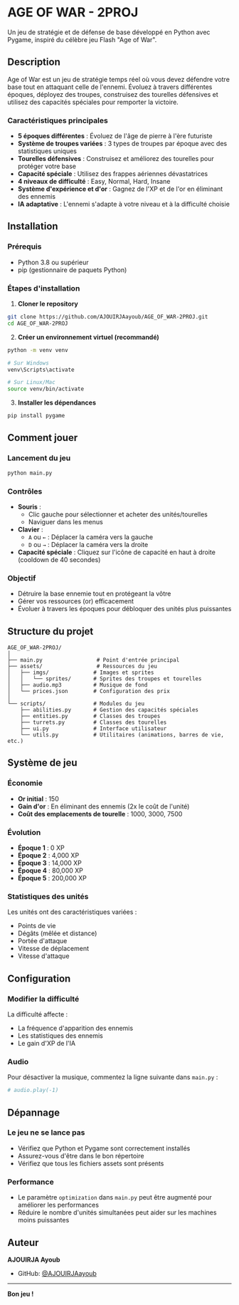# AGE OF WAR - 2PROJ

Un jeu de stratégie et de défense de base développé en Python avec Pygame, inspiré du célèbre jeu Flash "Age of War".

## Description

Age of War est un jeu de stratégie temps réel où vous devez défendre votre base tout en attaquant celle de l'ennemi. Évoluez à travers différentes époques, déployez des troupes, construisez des tourelles défensives et utilisez des capacités spéciales pour remporter la victoire.

### Caractéristiques principales

- **5 époques différentes** : Évoluez de l'âge de pierre à l'ère futuriste
- **Système de troupes variées** : 3 types de troupes par époque avec des statistiques uniques
- **Tourelles défensives** : Construisez et améliorez des tourelles pour protéger votre base
- **Capacité spéciale** : Utilisez des frappes aériennes dévastatrices
- **4 niveaux de difficulté** : Easy, Normal, Hard, Insane
- **Système d'expérience et d'or** : Gagnez de l'XP et de l'or en éliminant des ennemis
- **IA adaptative** : L'ennemi s'adapte à votre niveau et à la difficulté choisie

## Installation

### Prérequis

- Python 3.8 ou supérieur
- pip (gestionnaire de paquets Python)

### Étapes d'installation

1. **Cloner le repository**
```bash
git clone https://github.com/AJOUIRJAayoub/AGE_OF_WAR-2PROJ.git
cd AGE_OF_WAR-2PROJ
```

2. **Créer un environnement virtuel (recommandé)**
```bash
python -m venv venv

# Sur Windows
venv\Scripts\activate

# Sur Linux/Mac
source venv/bin/activate
```

3. **Installer les dépendances**
```bash
pip install pygame
```

## Comment jouer

### Lancement du jeu
```bash
python main.py
```

### Contrôles

- **Souris** : 
  - Clic gauche pour sélectionner et acheter des unités/tourelles
  - Naviguer dans les menus
- **Clavier** :
  - `A` ou `←` : Déplacer la caméra vers la gauche
  - `D` ou `→` : Déplacer la caméra vers la droite
- **Capacité spéciale** : Cliquez sur l'icône de capacité en haut à droite (cooldown de 40 secondes)

### Objectif

- Détruire la base ennemie tout en protégeant la vôtre
- Gérer vos ressources (or) efficacement
- Évoluer à travers les époques pour débloquer des unités plus puissantes

## Structure du projet

```
AGE_OF_WAR-2PROJ/
│
├── main.py                 # Point d'entrée principal
├── assets/                 # Ressources du jeu
│   ├── imgs/              # Images et sprites
│   │   └── sprites/       # Sprites des troupes et tourelles
│   ├── audio.mp3          # Musique de fond
│   └── prices.json        # Configuration des prix
│
└── scripts/               # Modules du jeu
    ├── abilities.py       # Gestion des capacités spéciales
    ├── entities.py        # Classes des troupes
    ├── turrets.py         # Classes des tourelles
    ├── ui.py              # Interface utilisateur
    └── utils.py           # Utilitaires (animations, barres de vie, etc.)
```

## Système de jeu

### Économie
- **Or initial** : 150
- **Gain d'or** : En éliminant des ennemis (2x le coût de l'unité)
- **Coût des emplacements de tourelle** : 1000, 3000, 7500

### Évolution
- **Époque 1** : 0 XP
- **Époque 2** : 4,000 XP
- **Époque 3** : 14,000 XP
- **Époque 4** : 80,000 XP
- **Époque 5** : 200,000 XP

### Statistiques des unités
Les unités ont des caractéristiques variées :
- Points de vie
- Dégâts (mêlée et distance)
- Portée d'attaque
- Vitesse de déplacement
- Vitesse d'attaque

## Configuration

### Modifier la difficulté
La difficulté affecte :
- La fréquence d'apparition des ennemis
- Les statistiques des ennemis
- Le gain d'XP de l'IA

### Audio
Pour désactiver la musique, commentez la ligne suivante dans `main.py` :
```python
# audio.play(-1)
```

## Dépannage

### Le jeu ne se lance pas
- Vérifiez que Python et Pygame sont correctement installés
- Assurez-vous d'être dans le bon répertoire
- Vérifiez que tous les fichiers assets sont présents

### Performance
- Le paramètre `optimization` dans `main.py` peut être augmenté pour améliorer les performances
- Réduire le nombre d'unités simultanées peut aider sur les machines moins puissantes

## Auteur

**AJOUIRJA Ayoub**
- GitHub: [@AJOUIRJAayoub](https://github.com/AJOUIRJAayoub)

---

**Bon jeu !**
